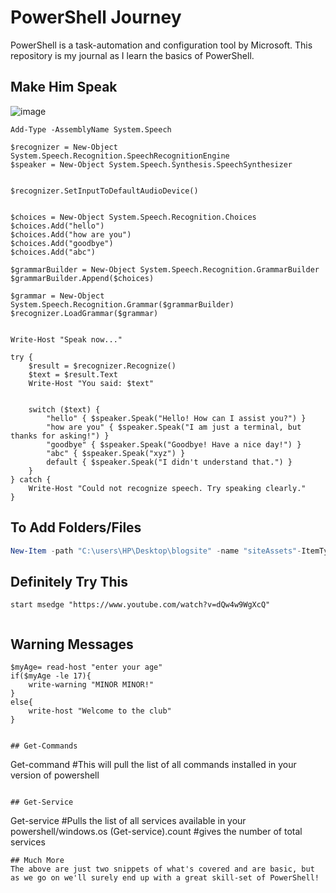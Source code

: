 # PowerShell Journey

PowerShell is a task-automation and configuration tool by Microsoft.
This repository is my journal as I learn the basics of PowerShell.


## Make Him Speak
![image](https://github.com/user-attachments/assets/312083b2-d292-453f-aa47-011f08cc8c4c)
```
Add-Type -AssemblyName System.Speech

$recognizer = New-Object System.Speech.Recognition.SpeechRecognitionEngine
$speaker = New-Object System.Speech.Synthesis.SpeechSynthesizer


$recognizer.SetInputToDefaultAudioDevice()


$choices = New-Object System.Speech.Recognition.Choices
$choices.Add("hello")
$choices.Add("how are you")
$choices.Add("goodbye")
$choices.Add("abc")

$grammarBuilder = New-Object System.Speech.Recognition.GrammarBuilder
$grammarBuilder.Append($choices)

$grammar = New-Object System.Speech.Recognition.Grammar($grammarBuilder)
$recognizer.LoadGrammar($grammar)


Write-Host "Speak now..."

try {
    $result = $recognizer.Recognize()
    $text = $result.Text
    Write-Host "You said: $text"

   
    switch ($text) {
        "hello" { $speaker.Speak("Hello! How can I assist you?") }
        "how are you" { $speaker.Speak("I am just a terminal, but thanks for asking!") }
        "goodbye" { $speaker.Speak("Goodbye! Have a nice day!") }
        "abc" { $speaker.Speak("xyz") }
        default { $speaker.Speak("I didn't understand that.") }
    }
} catch {
    Write-Host "Could not recognize speech. Try speaking clearly."
}
```


##  To Add Folders/Files

```PowerShell
New-Item -path "C:\users\HP\Desktop\blogsite" -name "siteAssets"-ItemType Directory
```

## Definitely Try This
```
start msedge "https://www.youtube.com/watch?v=dQw4w9WgXcQ"


```
## Warning Messages
```
$myAge= read-host "enter your age"
if($myAge -le 17){
    write-warning "MINOR MINOR!"
}
else{
    write-host "Welcome to the club"
}
```
```

## Get-Commands
```
Get-command #This will pull the list of all commands installed in your version
of powershell
```

## Get-Service
```
Get-service #Pulls the list of all services available in your powershell/windows.os
(Get-service).count #gives the number of total services
```
## Much More
The above are just two snippets of what's covered and are basic, but as we go on we'll surely end up with a great skill-set of PowerShell!
